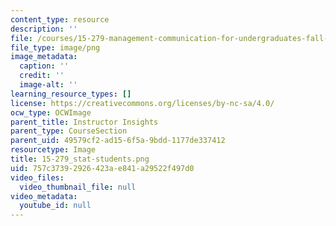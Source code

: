 ```yaml
---
content_type: resource
description: ''
file: /courses/15-279-management-communication-for-undergraduates-fall-2012/757c37392926423ae841a29522f497d0_15-279_stat-students.png
file_type: image/png
image_metadata:
  caption: ''
  credit: ''
  image-alt: ''
learning_resource_types: []
license: https://creativecommons.org/licenses/by-nc-sa/4.0/
ocw_type: OCWImage
parent_title: Instructor Insights
parent_type: CourseSection
parent_uid: 49579cf2-ad15-6f5a-9bdd-1177de337412
resourcetype: Image
title: 15-279_stat-students.png
uid: 757c3739-2926-423a-e841-a29522f497d0
video_files:
  video_thumbnail_file: null
video_metadata:
  youtube_id: null
---
```

